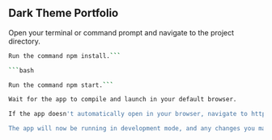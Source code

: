 ## Dark Theme Portfolio

Open your terminal or command prompt and navigate to the project directory.

```bash
Run the command npm install.```

```bash

Run the command npm start.```

Wait for the app to compile and launch in your default browser.

If the app doesn't automatically open in your browser, navigate to http://localhost:3000 in your browser.

The app will now be running in development mode, and any changes you make to the code will automatically refresh the page.

